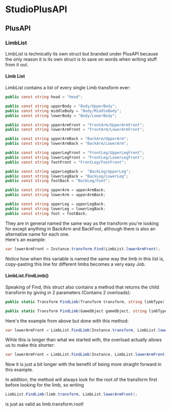# StudioPlusAPI
## PlusAPI
### LimbList
LimbList is technically its own struct but branded under PlusAPI because the only reason it is its own struct is to save on words when writing stuff from it out.
#### Limb List
LimbList contains a list of every single Limb transform ever:
```cs
public const string head = "Head";

public const string upperBody = "Body/UpperBody";
public const string middleBody = "Body/MiddleBody";
public const string lowerBody = "Body/LowerBody";

public const string upperArmFront = "FrontArm/UpperArmFront";
public const string lowerArmFront = "FrontArm/LowerArmFront";

public const string upperArmBack = "BackArm/UpperArm";
public const string lowerArmBack = "BackArm/LowerArm";

public const string upperLegFront = "FrontLeg/UpperLegFront";
public const string lowerLegFront = "FrontLeg/LowerLegFront";
public const string footFront = "FrontLeg/FootFront";

public const string upperLegBack =  "BackLeg/UpperLeg";
public const string lowerLegBack = "BackLeg/LowerLeg";
public const string footBack = "BackLeg/Foot";

public const string upperArm = upperArmBack;
public const string lowerArm = upperArmBack;

public const string upperLeg = upperLegBack;
public const string lowerLeg = lowerLegBack;
public const string foot = footBack;
```
They are in general named the same way as the transform you're looking for except anything in BackArm and BackFoot, although there is also an alternative name for each one.<br/>
Here's an example:
```cs
var lowerArmFront = Instance.transform.Find(LimbList.lowerArmFront);
```
Notice how when this variable is named the same way the limb in this list is, copy-pasting this line for different limbs becomes a very easy Job.

#### LimbList.FindLimb()
Speaking of Find, this struct also contains a method that returns the child transform by giving in 2 parameters (Contains 2 overloads):
```cs
public static Transform FindLimb(Transform transform, string limbType)

public static Transform FindLimb(GameObject gameObject, string limbType)
```
Here's the example from above but done with this method:
```cs
var lowerArmFront = LimbList.FindLimb(Instance.transform, LimbList.lowerArmFront);
```
Wihle this is longer than what we started with, the overload actually allows us to make this shorter:
```cs
var lowerArmFront = LimbList.FindLimb(Instance, LimbList.lowerArmFront);
```
Now it is just a bit longer with the benefit of being more straight forward in this example.

In addition, the method will always look for the root of the transform first before looking for the limb, so writing
```cs
LimbList.FindLimb(limb.transform, LimbList.lowerArmFront);
```
is just as valid as limb.transform.root!